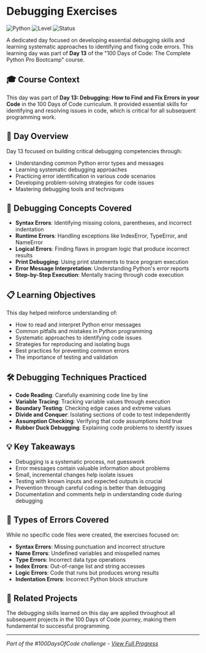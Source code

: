 # Debugging Exercises

![Python](https://img.shields.io/badge/Python-3-blue?style=for-the-badge)
![Level](https://img.shields.io/badge/Level-Beginner-green?style=for-the-badge)
![Status](https://img.shields.io/badge/Status-Complete-brightgreen?style=for-the-badge)

A dedicated day focused on developing essential debugging skills and learning systematic approaches to identifying and fixing code errors. This learning day was part of **Day 13** of the "100 Days of Code: The Complete Python Pro Bootcamp" course.

## 🎓 Course Context

This day was part of **Day 13: Debugging: How to Find and Fix Errors in your Code** in the 100 Days of Code curriculum. It provided essential skills for identifying and resolving issues in code, which is critical for all subsequent programming work.

## 🎯 Day Overview

Day 13 focused on building critical debugging competencies through:
- Understanding common Python error types and messages
- Learning systematic debugging approaches
- Practicing error identification in various code scenarios
- Developing problem-solving strategies for code issues
- Mastering debugging tools and techniques

## 🐛 Debugging Concepts Covered

- **Syntax Errors**: Identifying missing colons, parentheses, and incorrect indentation
- **Runtime Errors**: Handling exceptions like IndexError, TypeError, and NameError
- **Logical Errors**: Finding flaws in program logic that produce incorrect results
- **Print Debugging**: Using print statements to trace program execution
- **Error Message Interpretation**: Understanding Python's error reports
- **Step-by-Step Execution**: Mentally tracing through code execution

## 📋 Learning Objectives

This day helped reinforce understanding of:
- How to read and interpret Python error messages
- Common pitfalls and mistakes in Python programming
- Systematic approaches to identifying code issues
- Strategies for reproducing and isolating bugs
- Best practices for preventing common errors
- The importance of testing and validation

## 🛠️ Debugging Techniques Practiced

- **Code Reading**: Carefully examining code line by line
- **Variable Tracing**: Tracking variable values through execution
- **Boundary Testing**: Checking edge cases and extreme values
- **Divide and Conquer**: Isolating sections of code to test independently
- **Assumption Checking**: Verifying that code assumptions hold true
- **Rubber Duck Debugging**: Explaining code problems to identify issues

## 💡 Key Takeaways

- Debugging is a systematic process, not guesswork
- Error messages contain valuable information about problems
- Small, incremental changes help isolate issues
- Testing with known inputs and expected outputs is crucial
- Prevention through careful coding is better than debugging
- Documentation and comments help in understanding code during debugging

## 🧩 Types of Errors Covered

While no specific code files were created, the exercises focused on:
- **Syntax Errors**: Missing punctuation and incorrect structure
- **Name Errors**: Undefined variables and misspelled names
- **Type Errors**: Incorrect data type operations
- **Index Errors**: Out-of-range list and string accesses
- **Logic Errors**: Code that runs but produces wrong results
- **Indentation Errors**: Incorrect Python block structure

## 🔄 Related Projects

The debugging skills learned on this day are applied throughout all subsequent projects in the 100 Days of Code journey, making them fundamental to successful programming.

---

*Part of the #100DaysOfCode challenge - [View Full Progress](https://github.com/evncosta/100-Days-of-Code)*
